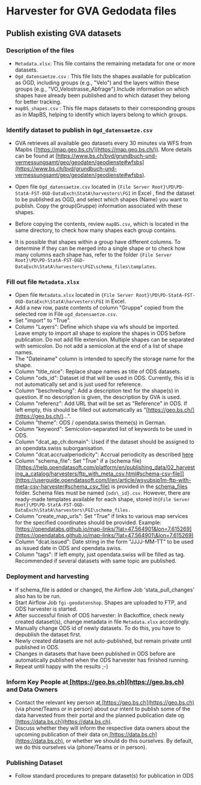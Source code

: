 # Harvester for GVA Gedodata files

## Publish existing GVA datasets

### Description of the files

- `Metadata.xlsx`: This file contains the remaining metadata for one or more datasets.
- `Ogd_datensaetze.csv` : This file lists the shapes available for publication as OGD, including groups (e.g., "Velo") and the layers within these groups (e.g., "VO_Velostrasse_Abfrage").Include information on which shapes have already been published and to which dataset they belong for better tracking.
- `mapBS_shapes.csv` : This file maps datasets to their corresponding groups as in MapBS, helping to identify which layers belong to which groups.

### Identify dataset to publish in `Ogd_datensaetze.csv`

- GVA retrieves all available geo datasets every 30 minutes via WFS from Mapbs ([https://map.geo.bs.ch/](https://map.geo.bs.ch/)). More details can be found at [https://www.bs.ch/bvd/grundbuch-und-vermessungsamt/geo/geodaten/geodienste#wfsbs](https://www.bs.ch/bvd/grundbuch-und-vermessungsamt/geo/geodaten/geodienste#wfsbs).

- Open file `Ogd_datensaetze.csv` located in `{File Server Root}\PD\PD-StatA-FST-OGD-DataExch\StatA\harvesters\FGI` in Excel , find the dataset to be published as OGD, and select which shapes (Name) you want to publish. Copy the group(Gruppe) information associated with these shapes.

- Before copying the contents, review `mapBS.csv`, which is located in the same directory, to check how many shapes each group contains.

- It is possible that shapes within a group have different columns. To determine if they can be merged into a single shape or to check how many columns each shape has, refer to the folder `{File Server Root}\PD\PD-StatA-FST-OGD-DataExch\StatA\harvesters\FGI\schema_files\tamplates`.

### Fill out file `Metadata.xlsx`

- Open file `Metadata.xlsx` located in `{File Server Root}\PD\PD-StatA-FST-OGD-DataExch\StatA\harvesters\FGI` in Excel.
- Add a new row, paste contents of column "Gruppe" copied from the selected row in File `ogd_datensaetze.csv`.
- Set "import" to "True".
- Column "Layers": Define which shape via wfs should be imported. Leave empty to import all shape to explore the shapes in ODS before publication.  Do not add file extension. Multiple shapes can be separated with semicolon. Do not add a semicolon at the end of a list of shape names. &#x20;
- The "Dateiname" column is intended to specify the storage name for the shape.
- Column "title\_nice": Replace shape names as title of ODS datasets.
- Column "ods\_id": Dataset id that will be used in ODS. Currently, this id is not automatically set and is just used for reference.
- Column "beschreibung": Add a description text for the shape(s) in question. If no description is given, the description by GVA is used.
- Column "referenz": Add URL that will be set as "Reference" in ODS. If left empty, this should be filled out automatically as "[https://geo.bs.ch/](https://geo.bs.ch/)...".
- Column "theme": ODS / opendata.swiss theme(s) in German.
- Column "keyword": Semicolon-separated list of keywords to be used in ODS.
- Column "dcat\_ap\_ch.domain": Used if the dataset should be assigned to an opendata.swiss suborganisation.
- Column "dcat.accrualperiodicity": Accrual periodicity as described [here](https://handbook.opendata.swiss/de/content/glossar/bibliothek/dcat-ap-ch.html?highlight=accrual)
- Column "schema_file": Set "True" if a (schema file)[[https://help.opendatasoft.com/platform/en/publishing_data/02_harvesting_a_catalog/harvesters/ftp_with_meta_csv.html#schema-csv-file]](https://userguide.opendatasoft.com/l/en/article/wsyubsjp1m-ftp-with-meta-csv-harvester#schema_csv_file) is provided in the [schema_files](data/schema_files/) folder. Schema files must be named `{ods\_id}.csv`. However, there are ready-made templates available for each shape, stored in`{File Server Root}\PD\PD-StatA-FST-OGD-DataExch\StatA\harvesters\FGI\schema_files.`
- Column "create\_map\_urls": Set "True" if links to various map services for the specified coordinates should be provided. Example: [https://opendatabs.github.io/map-links/?lat=47.564901&lon=7.615269](https://opendatabs.github.io/map-links/?lat=47.564901\&lon=7.615269)
- Column "dcat.issued": Date string in the form "JJJJ-MM-TT" to be used as issued date in ODS and opendata.swiss.
- Column "tags": If left empty, just opendata.swiss will be filled as tag. Recommended if several datasets with same topic are published.

### Deployment and harvesting

- If schema\_file is added or changed, the Airflow Job 'stata\_pull\_changes' also has to be run.
- Start Airflow Job `fgi-geodatenshop`. Shapes are uploaded to FTP, and ODS harvester is started.
- After successful finish of ODS harvester: In Backoffice, check newly created dataset(s), change metadata in file `Metadata.xlsx` accordingly.
- Manually change ODS id of newly datasets. To do this, you have to depublish the dataset first.
- Newly created datasets are not auto-published, but remain private until published in ODS.
- Changes in datasets that have been published in ODS before are automatically published when the ODS harvester has finished running.
- Repeat until happy with the results ;-)

### Inform Key People at[ ](https://geo.bs.ch)[https://geo.bs.ch](https://geo.bs.ch) and Data Owners

- Contact the relevant key person a[t ](https://geo.bs.ch)[https://geo.bs.ch](https://geo.bs.ch) (via phone/Teams or in person) about our intent to publish some of the data harvested from their portal and the planned publication date o[n ](https://data.bs.ch)[https://data.bs.ch](https://data.bs.ch).
- Discuss whether they will inform the respective data owners about the upcoming publication of their data on[ ](https://data.bs.ch)[https://data.bs.ch](https://data.bs.ch), or whether we should do this ourselves. By default, we do this ourselves via (phone/Teams or in person).

### Publishing Dataset

- Follow standard procedures to prepare dataset(s) for publication in ODS

